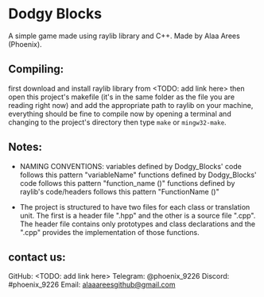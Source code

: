 Dodgy Blocks
=============

A simple game made using raylib library and C++.
Made by Alaa Arees (Phoenix).


Compiling:
-----------
first download and install raylib library from <TODO: add link here>
then open this project's makefile (it's in the same folder as the file you are reading
right now) and add the appropriate path to raylib on your machine, everything
should be fine to compile now by opening a terminal and changing to the project's
directory then type `make` or `mingw32-make`.


Notes:
---------	
- 	NAMING CONVENTIONS: variables defined by Dodgy_Blocks' code follows this pattern "variableName"
	functions defined by Dodgy_Blocks' code follows this pattern "function_name ()"
	functions defined by raylib's code/headers follows this pattern "FunctionName ()"
	
- 	The project is structured to have two files for each class or translation unit.
	The first is a header file ".hpp" and the other is a source file ".cpp".
	The header file contains only prototypes and class declarations and the ".cpp" provides the
	implementation of those functions.


contact us:
-----------
GitHub:		<TODO: add link here>
Telegram:	@phoenix_9226
Discord:	#phoenix_9226
Email:		alaaareesgithub@gmail.com
